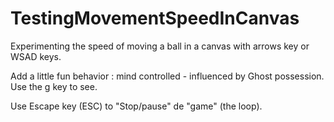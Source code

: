 # TestingMovementSpeedInCanvas
Experimenting the speed of moving a ball in a canvas with arrows key or WSAD keys. 

Add a little fun behavior : mind controlled - influenced by Ghost possession. Use the g key to see.

Use Escape key (ESC) to "Stop/pause" de "game" (the loop).
